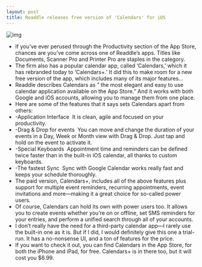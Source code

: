 ```yaml
---
layout: post
title: Readdle releases free version of 'Calendars' for iOS
---
```

![img](http://media.idownloadblog.com/wp-content/uploads/2013/03/calendars-ss.png)
* If you’ve ever perused through the Productivity section of the App Store, chances are you’ve come across one of Readdle’s apps. Titles like Documents, Scanner Pro and Printer Pro are staples in the category.
* The firm also has a popular calendar app, called ‘Calendars,’ which it has rebranded today to ‘Calendars+.’ It did this to make room for a new free version of the app, which includes many of its major features…
* Readdle describes Calendars as ” the most elegant and easy to use calendar application available on the App Store.” And it works with both Google and iOS accounts, allowing you to manage them from one place.
* Here are some of the features that it says sets Calendars apart from others:
* -Application Interface  It is clean, agile and focused on your productivity. 
* -Drag & Drop for events  You can move and change the duration of your events in a Day, Week or Month view with Drag & Drop. Just tap and hold on the event to activate it. 
* -Special Keyboards  Appointment time and reminders can be defined twice faster than in the built-in iOS calendar, all thanks to custom keyboards. 
* -The fastest Sync  Sync with Google Calendar works really fast and keeps your schedule thoroughly. 
* The paid version, Calendars+, includes all of the above features plus support for multiple event reminders, recurring appointments, event invitations and more—making it a great choice for so-called power users.
* Of course, Calendars can hold its own with power users too. It allows you to create events whether you’re on or offline, set SMS reminders for your entries, and perform a unified search through all of your accounts.
* I don’t really have the need for a third-party calendar app—I rarely use the built-in one as it is. But if I did, I would definitely give this one a trial-run. It has a no-nonsense UI, and a ton of features for the price.
* If you want to check it out, you can find Calendars in the App Store, for both the iPhone and iPad, for free. Calendars+ is in there too, but it will cost you $6.99.

